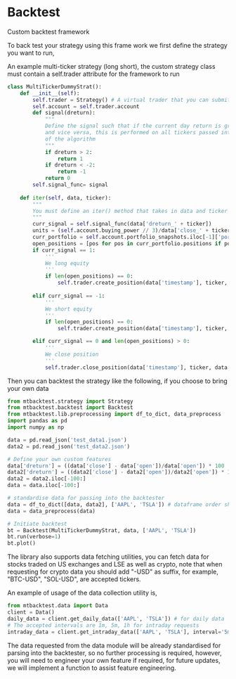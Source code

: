 # Backtest

Custom backtest framework

To back test your strategy using this frame work we first define the strategy you want to run,

An example multi-ticker strategy (long short), the custom strategy class must contain a self.trader attribute for the framework to run

```python
class MultiTickerDummyStrat():
    def __init__(self):
        self.trader = Strategy() # A virtual trader that you can submit orders and contains information about the portfolio it manages, you MUST DEFINE THIS AS 'self.trader'
        self.account = self.trader.account
        def signal(dreturn):
            """
            Define the signal such that if the current day return is greater than 2% we open long position,
            and vice versa, this is performed on all tickers passed into the iter function, which runs, 1 iteration
            of the algorithm
            """
            if dreturn > 2:
                return 1
            if dreturn < -2:
                return -1
            return 0
        self.signal_func= signal
    
    def iter(self, data, ticker):
        """
        You must define an iter() method that takes in data and ticker (only 1 ticker) for 1 iteration of algorithm on 1 ticker
        """
        curr_signal = self.signal_func(data['dreturn_' + ticker])
        units = (self.account.buying_power // 3)/data['close_' + ticker]
        curr_portfolio = self.account.portfolio_snapshots.iloc[-1]['portfolio']
        open_positions = [pos for pos in curr_portfolio.positions if pos.symbol == ticker and pos.status == 'open']
        if curr_signal == 1:
            '''
            We long equity
            '''
            if len(open_positions) == 0:
                self.trader.create_position(data['timestamp'], ticker, units, data['close_'+ticker])
        
        elif curr_signal == -1:
            '''
            We short equity
            '''
            if len(open_positions) == 0:
                self.trader.create_position(data['timestamp'], ticker, -units, data['close_'+ticker])

        elif curr_signal == 0 and len(open_positions) > 0:
            '''
            We close position
            '''
            self.trader.close_position(data['timestamp'], ticker, data['close_'+ticker])
```

Then you can backtest the strategy like the following, if you choose to bring your own data

```python
from mtbacktest.strategy import Strategy
from mtbacktest.backtest import Backtest
from mtbacktest.lib.preprocessing import df_to_dict, data_preprocess
import pandas as pd
import numpy as np

data = pd.read_json('test_data1.json')
data2 = pd.read_json('test_data2.json')

# Define your own custom features
data['dreturn'] = ((data['close'] - data['open'])/data['open']) * 100
data2['dreturn'] = ((data2['close'] - data2['open'])/data2['open']) * 100
data2 = data2.iloc[-100:]
data = data.iloc[-100:]

# standardise data for passing into the backtester
data = df_to_dict([data, data2], ['AAPL', 'TSLA']) # dataframe order should align with ticker list order
data = data_preprocess(data)

# Initiate backtest
bt = Backtest(MultiTickerDummyStrat, data, ['AAPL', 'TSLA'])
bt.run(verbose=1)
bt.plot()
```



The library also supports data fetching utilities, you can fetch data for stocks traded on US exchanges and LSE as well as crypto, note that when requesting for crypto data you should add "-USD" as suffix, for example, "BTC-USD", "SOL-USD", are accepted tickers.

An example of usage of the data collection utility is,

```python
from mtbacktest.data import Data
client = Data()
daily_data = client.get_daily_data(['AAPL', 'TSLA']) # for daily data
# The accepted intervals are 1m, 5m, 1h for intraday requests
intraday_data = client.get_intraday_data(['AAPL', 'TSLA'], interval='5m') # for intraday data
```

The data requested from the data module will be already standardised for parsing into the backtester, so no further processing is required, however, you will need to engineer your own feature if required, for future updates, we will implement a function to assist feature engineering.
